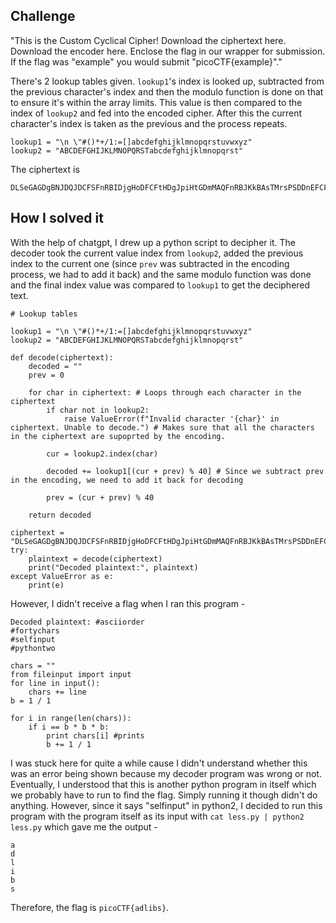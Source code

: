 ## Challenge

"This is the Custom Cyclical Cipher! Download the ciphertext here. Download the encoder here. Enclose the flag in our wrapper for submission. If the flag was "example" you would submit "picoCTF{example}"."

There's 2 lookup tables given. `lookup1`'s index is looked up, subtracted from the previous character's index and then the modulo function is done on that to ensure it's within the array limits. This value is then compared to the index of `lookup2` and fed into the encoded cipher. After this the current character's index is taken as the previous and the process repeats.

```
lookup1 = "\n \"#()*+/1:=[]abcdefghijklmnopqrstuvwxyz"
lookup2 = "ABCDEFGHIJKLMNOPQRSTabcdefghijklmnopqrst"
```

The ciphertext is 
```
DLSeGAGDgBNJDQJDCFSFnRBIDjgHoDFCFtHDgJpiHtGDmMAQFnRBJKkBAsTMrsPSDDnEFCFtIbEDtDCIbFCFtHTJDKerFldbFObFCFtLBFkBAAAPFnRBJGEkerFlcPgKkImHnIlATJDKbTbFOkdNnsgbnJRMFnRBNAFkBAAAbrcbTKAkOgFpOgFpOpkBAAAAAAAiClFGIPFnRBaKliCgClFGtIBAAAAAAAOgGEkImHnIl
```

## How I solved it

With the help of chatgpt, I drew up a python script to decipher it. The decoder took the current value index from `lookup2`, added the previous index to the current one (since `prev` was subtracted in the encoding process, we had to add it back) and the same modulo function was done and the final index value was compared to `lookup1` to get the deciphered text. 

```
# Lookup tables

lookup1 = "\n \"#()*+/1:=[]abcdefghijklmnopqrstuvwxyz"
lookup2 = "ABCDEFGHIJKLMNOPQRSTabcdefghijklmnopqrst"

def decode(ciphertext): 
    decoded = ""
    prev = 0 

    for char in ciphertext: # Loops through each character in the ciphertext
        if char not in lookup2:
            raise ValueError(f"Invalid character '{char}' in ciphertext. Unable to decode.") # Makes sure that all the characters in the ciphertext are supoprted by the encoding.
    
        cur = lookup2.index(char)

        decoded += lookup1[(cur + prev) % 40] # Since we subtract prev in the encoding, we need to add it back for decoding

        prev = (cur + prev) % 40
    
    return decoded

ciphertext = "DLSeGAGDgBNJDQJDCFSFnRBIDjgHoDFCFtHDgJpiHtGDmMAQFnRBJKkBAsTMrsPSDDnEFCFtIbEDtDCIbFCFtHTJDKerFldbFObFCFtLBFkBAAAPFnRBJGEkerFlcPgKkImHnIlATJDKbTbFOkdNnsgbnJRMFnRBNAFkBAAAbrcbTKAkOgFpOgFpOpkBAAAAAAAiClFGIPFnRBaKliCgClFGtIBAAAAAAAOgGEkImHnIl"
try: 
    plaintext = decode(ciphertext)
    print("Decoded plaintext:", plaintext)
except ValueError as e:
    print(e)
```

However, I didn't receive a flag when I ran this program - 

```
Decoded plaintext: #asciiorder
#fortychars
#selfinput
#pythontwo

chars = ""
from fileinput import input
for line in input():
    chars += line
b = 1 / 1

for i in range(len(chars)):
    if i == b * b * b:
        print chars[i] #prints
        b += 1 / 1
```
I was stuck here for quite a while cause I didn't understand whether this was an error being shown because my decoder program was wrong or not. Eventually, I understood that this is another python program in itself which we probably have to run to find the flag. Simply running it though didn't do anything. However, since it says "selfinput" in python2, I decided to run this program with the program itself as its input with `cat less.py | python2 less.py` which gave me the output -
```
a
d
l
i
b
s
```

Therefore, the flag is `picoCTF{adlibs}`.